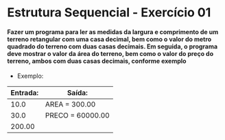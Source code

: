 # Estrutura Sequencial - Exercício 01
#### Fazer um programa para ler as medidas da largura e comprimento de um terreno retangular com uma casa decimal, bem como o valor do metro quadrado do terreno com duas casas decimais. Em seguida, o programa deve mostrar o valor da área do terreno, bem como o valor do preço do terreno, ambos com duas casas decimais, conforme exemplo

- Exemplo:

 | Entrada:  |  Saída:           |
| ---------- | ----------------- |
|  10.0      |  AREA = 300.00    |
|  30.0      |  PRECO = 60000.00 |
|  200.00    |                   |